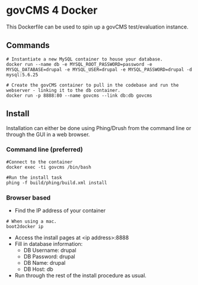 govCMS 4 Docker
===============

This Dockerfile can be used to spin up a govCMS test/evaluation instance.

Commands
--------

```
# Instantiate a new MySQL container to house your database.
docker run --name db -e MYSQL_ROOT_PASSWORD=password -e MYSQL_DATABASE=drupal -e MYSQL_USER=drupal -e MYSQL_PASSWORD=drupal -d mysql:5.6.25

# Create the govCMS container to pull in the codebase and run the webserver - linking it to the db container.
docker run -p 8888:80 --name govcms --link db:db govcms
```


Install
-------

Installation can either be done using Phing/Drush from the command line or through the GUI in a web browser.

### Command line (preferred)

```
#Connect to the container
docker exec -ti govcms /bin/bash

#Run the install task
phing -f build/phing/build.xml install
```

### Browser based

* Find the IP address of your container

```
# When using a mac.
boot2docker ip
```

* Access the install pages at \<ip address\>:8888
* Fill in database information:
  * DB Username: drupal
  * DB Password: drupal
  * DB Name: drupal
  * DB Host: db
* Run through the rest of the install procedure as usual.
